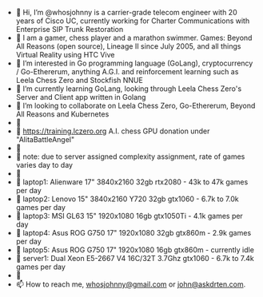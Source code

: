 - 👋 Hi, I’m @whosjohnny is a carrier-grade telecom engineer with 20 years of Cisco UC, currently working for Charter Communications with Enterprise SIP Trunk Restoration
- 👋 I am a gamer, chess player and a marathon swimmer. Games: Beyond All Reasons (open source), Lineage II since July 2005, and all things Virtual Reality using HTC Vive
- 👀 I’m interested in Go programming language (GoLang), cryptocurrency / Go-Ethererum, anything A.G.I. and reinforcement learning such as Leela Chess Zero and Stockfish NNUE
- 🌱 I’m currently learning GoLang, looking through Leela Chess Zero's Server and Client app written in Golang
- 💞️ I’m looking to collaborate on Leela Chess Zero, Go-Ethererum, Beyond All Reasons and Kubernetes
- 🌱
- 🌱 https://training.lczero.org A.I. chess GPU donation under "AlitaBattleAngel"
- 🌱
- 🌱 note: due to server assigned complexity assignment, rate of games varies day to day
- 🌱
- 🌱 laptop1: Alienware 17" 3840x2160 32gb rtx2080 - 43k to 47k games per day
- 🌱 laptop2: Lenovo 15" 3840x2160 Y720 32gb gtx1060 - 6.7k to 7.0k games per day
- 🌱 laptop3: MSI GL63 15" 1920x1080 16gb gtx1050Ti - 4.1k games per day
- 🌱 laptop4: Asus ROG G750 17" 1920x1080 32gb gtx860m - 2.9k games per day
- 🌱 laptop5: Asus ROG G750 17" 1920x1080 16gb gtx860m - currently idle
- 🌱 server1: Dual Xeon E5-2667 V4 16C/32T 3.7Ghz gtx1060 - 6.7k to 7.4k games per day
- 🌱
- 📫 How to reach me, whosjohnny@gmail.com or john@askdrten.com.

<!---
whosjohnny/whosjohnny is a lead telecom engineer with 20 years of Cisco UC, currently a carrier-grade voice engineer for Charter Communications✨ special ✨ repository because its `README.md` (this file) appears on your GitHub profile.
You can click the Preview link to take a look at your changes.
--->
